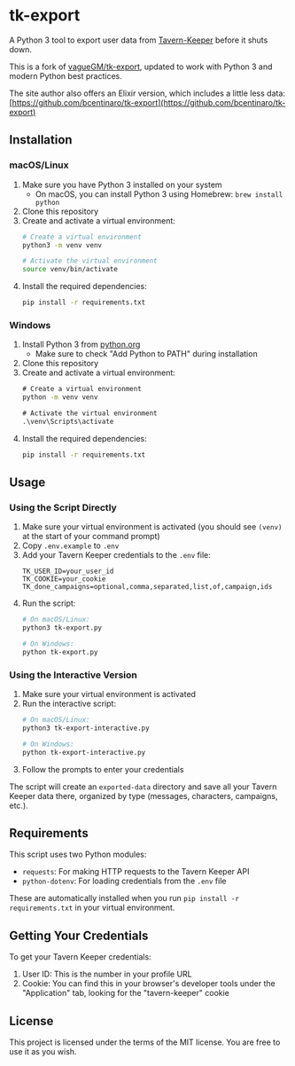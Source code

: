 # tk-export

A Python 3 tool to export user data from [Tavern-Keeper](https://www.tavern-keeper.com) before it shuts down.

This is a fork of [vagueGM/tk-export](https://github.com/vagueGM/tk-export), updated to work with Python 3 and modern Python best practices.

The site author also offers an Elixir version, which includes a little less data:
[https://github.com/bcentinaro/tk-export](https://github.com/bcentinaro/tk-export)

## Installation

### macOS/Linux
1. Make sure you have Python 3 installed on your system
   - On macOS, you can install Python 3 using Homebrew: `brew install python`
2. Clone this repository
3. Create and activate a virtual environment:
   ```bash
   # Create a virtual environment
   python3 -m venv venv
   
   # Activate the virtual environment
   source venv/bin/activate
   ```
4. Install the required dependencies:
   ```bash
   pip install -r requirements.txt
   ```

### Windows
1. Install Python 3 from [python.org](https://www.python.org/downloads/)
   - Make sure to check "Add Python to PATH" during installation
2. Clone this repository
3. Create and activate a virtual environment:
   ```cmd
   # Create a virtual environment
   python -m venv venv
   
   # Activate the virtual environment
   .\venv\Scripts\activate
   ```
4. Install the required dependencies:
   ```cmd
   pip install -r requirements.txt
   ```

## Usage

### Using the Script Directly
1. Make sure your virtual environment is activated (you should see `(venv)` at the start of your command prompt)
2. Copy `.env.example` to `.env`
3. Add your Tavern Keeper credentials to the `.env` file:
   ```
   TK_USER_ID=your_user_id
   TK_COOKIE=your_cookie
   TK_done_campaigns=optional,comma,separated,list,of,campaign,ids
   ```
4. Run the script:
   ```bash
   # On macOS/Linux:
   python3 tk-export.py
   
   # On Windows:
   python tk-export.py
   ```

### Using the Interactive Version
1. Make sure your virtual environment is activated
2. Run the interactive script:
   ```bash
   # On macOS/Linux:
   python3 tk-export-interactive.py
   
   # On Windows:
   python tk-export-interactive.py
   ```
3. Follow the prompts to enter your credentials

The script will create an `exported-data` directory and save all your Tavern Keeper data there, organized by type (messages, characters, campaigns, etc.).

## Requirements

This script uses two Python modules:
- `requests`: For making HTTP requests to the Tavern Keeper API
- `python-dotenv`: For loading credentials from the `.env` file

These are automatically installed when you run `pip install -r requirements.txt` in your virtual environment.

## Getting Your Credentials

To get your Tavern Keeper credentials:
1. User ID: This is the number in your profile URL
2. Cookie: You can find this in your browser's developer tools under the "Application" tab, looking for the "tavern-keeper" cookie

## License

This project is licensed under the terms of the MIT license.
You are free to use it as you wish.
